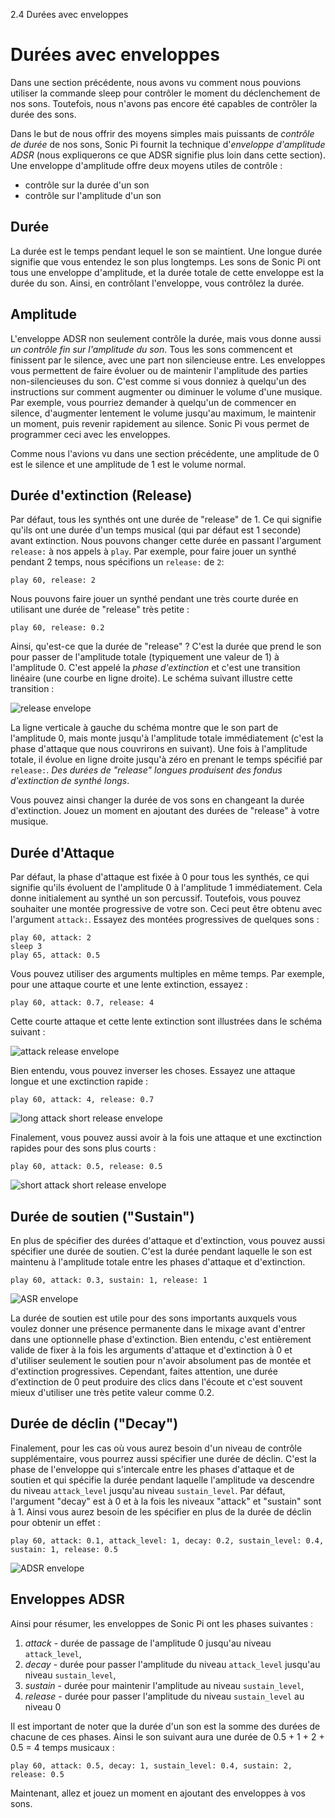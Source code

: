 2.4 Durées avec enveloppes

# Durées avec enveloppes

Dans une section précédente, nous avons vu comment nous pouvions utiliser
la commande sleep pour contrôler le moment du déclenchement de nos sons.
Toutefois, nous n'avons pas encore été capables de contrôler la durée
des sons.

Dans le but de nous offrir des moyens simples mais puissants de
*contrôle de durée* de nos sons, Sonic Pi fournit la technique
d'*enveloppe d'amplitude ADSR* (nous expliquerons ce que ADSR signifie
plus loin dans cette section). Une enveloppe d'amplitude offre deux
moyens utiles de contrôle :

* contrôle sur la durée d'un son
* contrôle sur l'amplitude d'un son

## Durée

La durée est le temps pendant lequel le son se maintient. Une
longue durée signifie que vous entendez le son plus longtemps. Les sons
de Sonic Pi ont tous une enveloppe d'amplitude, et la durée totale de
cette enveloppe est la durée du son. Ainsi, en contrôlant l'enveloppe,
vous contrôlez la durée.

## Amplitude

L'enveloppe ADSR non seulement contrôle la durée, mais vous donne aussi
*un contrôle fin sur l'amplitude du son*. Tous les sons commencent et
finissent par le silence, avec une part non silencieuse entre. Les
enveloppes vous permettent de faire évoluer ou de maintenir l'amplitude
des parties non-silencieuses du son. C'est comme si vous donniez à
quelqu'un des instructions sur comment augmenter ou diminuer le volume
d'une musique. Par exemple, vous pourriez demander à quelqu'un de commencer
en silence, d'augmenter lentement le volume jusqu'au maximum, le 
maintenir un moment, puis revenir rapidement au silence. Sonic Pi vous 
permet de programmer ceci avec les enveloppes.

Comme nous l'avions vu dans une section précédente, une amplitude de 
0 est le silence et une amplitude de 1 est le volume normal.

## Durée d'extinction (Release)

Par défaut, tous les synthés ont une durée de "release" de 1. Ce qui 
signifie qu'ils ont une durée d'un temps musical (qui par défaut est 1 seconde)
avant extinction. Nous pouvons changer cette durée en passant l'argument
`release:` à nos appels à `play`. Par exemple, pour faire jouer un synthé
pendant 2 temps, nous spécifions un `release:` de `2`:

```
play 60, release: 2
```

Nous pouvons faire jouer un synthé pendant une très courte durée en 
utilisant une durée de "release" très petite :

```
play 60, release: 0.2
```

Ainsi, qu'est-ce que la durée de "release" ? C'est la durée que prend 
le son pour passer de l'amplitude totale (typiquement une valeur de 1) 
à l'amplitude 0. C'est appelé la *phase d'extinction* et c'est une
transition linéaire (une courbe en ligne droite). Le schéma suivant
illustre cette transition :

![release envelope](../images/tutorial/env-release.png)


La ligne verticale à gauche du schéma montre que le son part de 
l'amplitude 0, mais monte jusqu'à l'amplitude totale immédiatement 
(c'est la phase d'attaque que nous couvrirons en suivant). Une fois à 
l'amplitude totale, il évolue en ligne droite jusqu'à zéro en 
prenant le temps spécifié par `release:`. *Des durées de "release" 
longues produisent des fondus d'extinction de synthé longs*.

Vous pouvez ainsi changer la durée de vos sons en changeant la durée 
d'extinction. Jouez un moment en ajoutant des durées de "release" à 
votre musique.

## Durée d'Attaque

Par défaut, la phase d'attaque est fixée à 0 pour tous les synthés, ce qui 
signifie qu'ils évoluent de l'amplitude 0 à l'amplitude 1 immédiatement. 
Cela donne initialement au synthé un son percussif. Toutefois, vous 
pouvez souhaiter une montée progressive de votre son. Ceci peut être 
obtenu avec l'argument `attack:`. Essayez des montées progressives de 
quelques sons :

```
play 60, attack: 2
sleep 3
play 65, attack: 0.5
```

Vous pouvez utiliser des arguments multiples en même temps. Par 
exemple, pour une attaque courte et une lente extinction, essayez :

```
play 60, attack: 0.7, release: 4
```

Cette courte attaque et cette lente extinction sont illustrées dans le 
schéma suivant :

![attack release envelope](../images/tutorial/env-attack-release.png)

Bien entendu, vous pouvez inverser les choses. Essayez une attaque 
longue et une exctinction rapide :

```
play 60, attack: 4, release: 0.7
```

![long attack short release envelope](../images/tutorial/env-long-attack-short-release.png)

Finalement, vous pouvez aussi avoir à la fois une attaque et une 
exctinction rapides pour des sons plus courts :

```
play 60, attack: 0.5, release: 0.5
```

![short attack short release envelope](../images/tutorial/env-short-attack-short-release.png)

## Durée de soutien ("Sustain")

En plus de spécifier des durées d'attaque et d'extinction, vous 
pouvez aussi spécifier une durée de soutien. C'est la durée pendant 
laquelle le son est maintenu à l'amplitude totale entre les phases 
d'attaque et d'extinction.

```
play 60, attack: 0.3, sustain: 1, release: 1
```

![ASR envelope](../images/tutorial/env-attack-sustain-release.png)

La durée de soutien est utile pour des sons importants auxquels vous 
voulez donner une présence permanente dans le mixage avant d'entrer 
dans une optionnelle phase d'extinction. Bien entendu, c'est 
entièrement valide de fixer à la fois les arguments d'attaque et 
d'extinction à 0 et d'utiliser seulement le soutien pour n'avoir 
absolument pas de montée et d'extinction progressives. Cependant, 
faites attention, une durée d'extinction de 0 peut produire des clics 
dans l'écoute et c'est souvent mieux d'utiliser une très petite 
valeur comme 0.2.

## Durée de déclin ("Decay")


Finalement, pour les cas où vous aurez besoin d'un niveau de 
contrôle supplémentaire, vous pourrez aussi spécifier une durée de 
déclin. C'est la phase de l'enveloppe qui s'intercale entre les phases 
d'attaque et de soutien et qui spécifie la durée pendant laquelle l'amplitude va 
descendre du niveau `attack_level` jusqu'au niveau `sustain_level`.
Par défaut, l'argument "decay" est à 0 et à la fois les niveaux "attack" et 
"sustain" sont à 1. Ainsi vous aurez besoin de les spécifier en plus 
de la durée de déclin pour obtenir un effet :

```
play 60, attack: 0.1, attack_level: 1, decay: 0.2, sustain_level: 0.4, sustain: 1, release: 0.5
```

![ADSR envelope](../images/tutorial/env-attack-decay-sustain-release.png)

## Enveloppes ADSR 

Ainsi pour résumer, les enveloppes de Sonic Pi ont les phases suivantes :

1. *attack* - durée de passage de l'amplitude 0 jusqu'au niveau `attack_level`,
2. *decay* - durée pour passer l'amplitude du niveau `attack_level` 
   jusqu'au niveau `sustain_level`,
3. *sustain* - durée pour maintenir l'amplitude au niveau `sustain_level`,
4. *release* - durée pour passer l'amplitude du niveau `sustain_level` 
   au niveau 0


Il est important de noter que la durée d'un son est la somme des 
durées de chacune de ces phases. Ainsi le son suivant aura une durée 
de 0.5 + 1 + 2 + 0.5 = 4 temps musicaux :

```
play 60, attack: 0.5, decay: 1, sustain_level: 0.4, sustain: 2, release: 0.5
```

Maintenant, allez et jouez un moment en ajoutant des enveloppes à vos sons.
